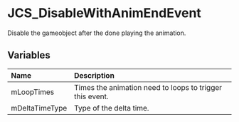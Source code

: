 # JCS_DisableWithAnimEndEvent

Disable the gameobject after the done playing the animation.

## Variables

| Name           | Description                                              |
|:---------------|:---------------------------------------------------------|
| mLoopTimes     | Times the animation need to loops to trigger this event. |
| mDeltaTimeType | Type of the delta time.                                  |
